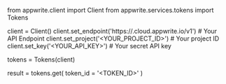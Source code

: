 from appwrite.client import Client
from appwrite.services.tokens import Tokens

client = Client()
client.set_endpoint('https://<REGION>.cloud.appwrite.io/v1') # Your API Endpoint
client.set_project('<YOUR_PROJECT_ID>') # Your project ID
client.set_key('<YOUR_API_KEY>') # Your secret API key

tokens = Tokens(client)

result = tokens.get(
    token_id = '<TOKEN_ID>'
)
